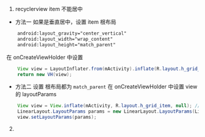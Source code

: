 1. recyclerview item 不能居中

* 方法一
如果是垂直居中，设置 item 根布局 
```xml
    android:layout_gravity="center_vertical"
    android:layout_width="wrap_content"
    android:layout_height="match_parent"
```
在 onCreateViewHolder 中设置
```java
    View view = LayoutInflater.from(mActivity).inflate(R.layout.h_grid_item,parent, false);
    return new VH(view);
```
    
* 方法二
设置 根布局都为 `match_parent`
在 onCreateViewHolder 中设置 view 的 layoutParams
```java
    View view = View.inflate(mActivity, R.layout.h_grid_item, null); // 也可以 View view = LayoutInflater.from(mActivity).inflate(R.layout.h_grid_item,parent, false);
    LinearLayout.LayoutParams params = new LinearLayout.LayoutParams(LinearLayout.LayoutParams.WRAP_CONTENT, LinearLayout.LayoutParams.MATCH_PARENT);
    view.setLayoutParams(params);
```

2.
